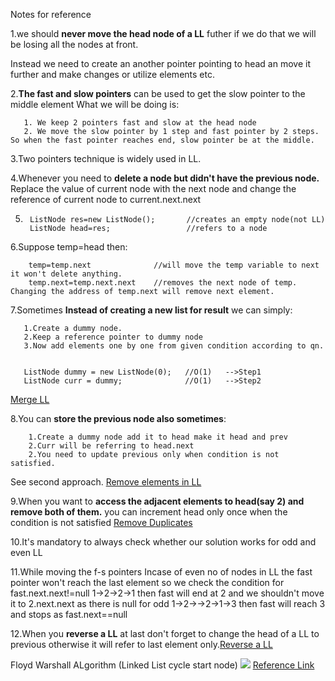 Notes for reference

1.we should **never move the head node of a LL** futher if we do that we will be losing all the nodes at front.
    
Instead we need to create an another pointer pointing to head an move it further and make changes or utilize elements etc.

2.**The fast and slow pointers** can be used to get the slow pointer to the middle element 
    What we will be doing is:

       1. We keep 2 pointers fast and slow at the head node
       2. We move the slow pointer by 1 step and fast pointer by 2 steps.
    So when the fast pointer reaches end, slow pointer be at the middle.

3.Two pointers technique is widely used in LL.

4.Whenever you need to **delete a node but didn't have the previous node.**
    Replace the value of current node with the next node and change the reference of current node to current.next.next

5.      ListNode res=new ListNode();       //creates an empty node(not LL)
        ListNode head=res;                 //refers to a node
        
6.Suppose temp=head then:

        temp=temp.next              //will move the temp variable to next it won't delete anything.
        temp.next=temp.next.next    //removes the next node of temp.
    Changing the address of temp.next will remove next element.

7.Sometimes **Instead of creating a new list for result** we can simply:

       1.Create a dummy node.
       2.Keep a reference pointer to dummy node
       3.Now add elements one by one from given condition according to qn.
       
       
       ListNode dummy = new ListNode(0);   //O(1)   -->Step1
       ListNode curr = dummy;              //O(1)   -->Step2
[Merge LL](https://github.com/MeghanaKotharu/DSA/blob/main/DataStructures/LinkedList/Easy/03.%20Merge%202%20sorted%20Lists)

8.You can **store the previous node also sometimes**:

        1.Create a dummy node add it to head make it head and prev
        2.Curr will be referring to head.next 
        2.You need to update previous only when condition is not satisfied.
        
 See second approach.
[Remove elements in LL](https://github.com/MeghanaKotharu/DSA/blob/main/DataStructures/LinkedList/Easy/05.%20Remove%20elements%20in%20ll)

9.When you want to **access the adjacent elements to head(say 2) and remove both of them.**
you can increment head only once when the condition is not satisfied
[Remove Duplicates](https://leetcode.com/problems/remove-duplicates-from-sorted-list/discuss/28614/My-pretty-solution.-Java.)

10.It's mandatory to always check whether our solution works for odd and even LL

11.While moving the f-s pointers Incase of even no of nodes in LL the fast pointer won't reach the last element so we check the condition for fast.next.next!=null
     1->2->2->1     then fast will end at 2 and we shouldn't move it to 2.next.next as there is null
     for odd    1->2->->2->1->3     then fast will reach 3 and stops as fast.next==null
   
12.When you **reverse a LL** at last don't forget to change the head of a LL to previous otherwise it will refer to last element only.[Reverse a LL](https://github.com/MeghanaKotharu/DSA/blob/main/DataStructures/LinkedList/Easy/07.%20Reverse%20a%20LL)



Floyd Warshall ALgorithm (Linked List cycle start node)
![](https://user-images.githubusercontent.com/70280546/166112578-7b523d14-5c66-4a02-bc4c-ae49169c68ee.png)
[Reference Link](https://leetcode.com/problems/linked-list-cycle-ii/discuss/44774/Java-O(1)-space-solution-with-detailed-explanation.)
